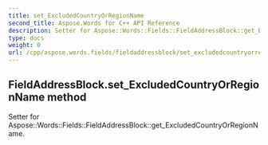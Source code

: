 ```yaml
---
title: set_ExcludedCountryOrRegionName
second_title: Aspose.Words for C++ API Reference
description: Setter for Aspose::Words::Fields::FieldAddressBlock::get_ExcludedCountryOrRegionName. 
type: docs
weight: 0
url: /cpp/aspose.words.fields/fieldaddressblock/set_excludedcountryorregionname/
---
```

## FieldAddressBlock.set_ExcludedCountryOrRegionName method


Setter for Aspose::Words::Fields::FieldAddressBlock::get_ExcludedCountryOrRegionName. 

